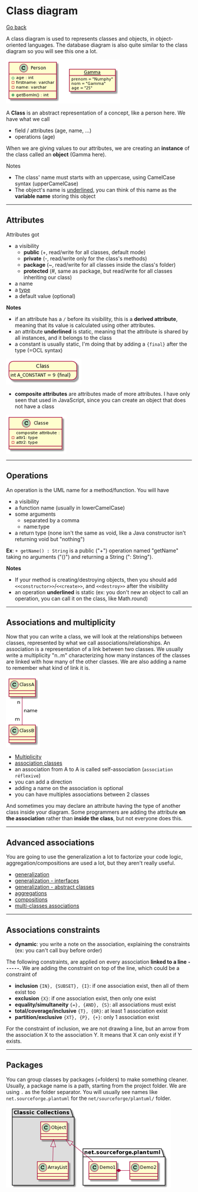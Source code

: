 # Class diagram

[Go back](../index.md)

A class diagram is used to represents classes and objects, in object-oriented languages. The database diagram is also quite similar to the class diagram so you will see this one a lot.

![class](images/NS-n2i903CRn_PxYuoP572gu59NY8YxYAyGQsugNEtAfuDjRgKDrpEzF8AcoaLeV7kxCcgEWn08Dspwg76Ks7-PER1gfuNzSujPfDg709PwaTKiwhR_1nSkTQuFVzBi3XK0Ub94AvrA14abPOi0M_jI7rBxyo5yR5qRwN3BGQkrTnN8TddW3.png)

A **Class** is an abstract representation of a concept, like a person here. We have what we call

* field / attributes (age, name, ...)
* operations (age)

When we are giving values to our attributes, we are creating an **instance** of the class called an **object** (Gamma here).

Notes

* The class' name must starts with an uppercase, using CamelCase syntax <span class="tms">(upperCamelCase)</span>
* The object's name is <u>underlined</u>, you can think of this name as the **variable name** storing this object

<hr class="sr">

## Attributes

Attributes got 

* a visibility
    * **public** (+, read/write for all classes, default mode)
    * **private** (-, read/write only for the class's methods)
    * **package** (~, read/write for all classes inside the class's folder)
    * **protected** (#, same as package, but read/write for all classes inheriting our class)
* a name
* a [type](types.md)
* a default value (optional)

**Notes**

* if an attribute has a ``/`` before its visibility, this is a **derived attribute**, meaning that its value is calculated using other attributes.
* an attribute **underlined** is static, meaning that the attribute is shared by all instances, and it belongs to the class
* a constant is usually static, I'm doing that by adding a ``{final}`` after the type (=OCL syntax)

![final attribute UML](images/SoWkIImgAStDuUBaTCv9B2wsKiZCAr5mZ7VszmiESVGBKR1Li5IeJilCIyof1QfnICrB0Qe60000.png)

* **composite attributes** are attributes made of more attributes. I have only seen that used in JavaScript, since you can create an object that does not have a class
  
![composite attribute UML](images/u-HqA2v9B2efpStXukHCpaaiBbPm1f6f2jL00SxgjCpKd9HQXUJyt8ByuioIL8N4afAYpAHI8CiAMO4kMCBGIg6aiY0LKy88Ag70oLaBb7L8pKi1MWa0.png)

<hr class="sl">

## Operations

An operation is the UML name for a method/function. You will have

* a visibility
* a function name (usually in lowerCamelCase)
* some arguments
  * separated by a comma
  * name:type
* a return type <span class="tms">(none isn't the same as void, like a Java constructor isn't returning void but "nothing")</span>

**Ex**: ``+ getName() : String`` is
a public ("+") operation named "getName" taking no arguments ("()") and returning a String (": String").

**Notes**

* If your method is creating/destroying objects, then you should add `<<constructor>>`/``<<create>>``, and ``<<destroy>>`` after the visibility
* an operation **underlined** is static (ex: you don't new an object to call an operation, you can call it on the class, like Math.round)

<hr class="sr">

## Associations and multiplicity

Now that you can write a class, we will look at the relationships between classes, represented by what we call associations/relationships. An association is a representation of a link between two classes. We usually write a multiplicity "n..m" characterizing how many instances of the classes are linked with how many of the other classes. We are also adding a name to remember what kind of link it is.

![multiplicity](images/Syv9B2vsL53AKr1IqDLLKCe5qiuWCIS5Ao0pBp4tLGa0.png)

* [Multiplicity](content/multiplicity.md)
* [association classes](content/association-classes.md)
* an association from A to A is called self-association (``association réflexive``)
* you can add a direction
* adding a name on the association is optional
* you can have multiples associations between 2 classes

And sometimes you may declare an attribute having the type of another class inside your diagram. Some programmers are adding the attribute **on the association** rather than **inside the class**, but not everyone does this.

<hr class="sl">

## Advanced associations

You are going to use the generalization a lot to factorize your code logic, aggregation/compositions are used a lot, but they aren't really useful.

* [generalization](content/generalization.md)
* [generalization - interfaces](content/interfaces.md)
* [generalization - abstract classes](content/abstract-classes.md)
* [aggregations](content/aggregations.md)
* [compositions](content/compositions.md)
* [multi-classes associations](content/multi-classes.md)

<hr class="sr">

## Associations constraints

* **dynamic**: you write a note on the association, explaining the constraints (ex: you can't call buy before order)
  
The following constraints, are applied on every association **linked to a line ``------``**. We are adding the constraint on top of the line, which could be a constraint of

* **inclusion** ``{IN}, {SUBSET}, {I}``: if one association exist, then all of them exist too
* **exclusion** ``{X}``: if one association exist, then only one exist
* **equality/simultaneity** ``{=}, {AND}, {S}``: all associations must exist
* **total/coverage/inclusive** ``{T}, {OR}``: at least 1 association exist
* **partition/exclusive** ``{XT}, {P}, {+}``: only 1 association exist

For the constraint of inclusion, we are not drawing a line, but an arrow from the association X to the association Y. It means that X can only exist if Y exists.

<hr class="sl">

## Packages

You can group classes by packages (=folders) to make something cleaner. Usually, a package name is a path, starting from the project folder. We are using ``.`` as the folder separator. You will usually see names like ``net.sourceforge.plantuml`` for the ``net/sourceforge/plantuml/`` folder.

![packages in UML](images/u-HoA2v9B2efpStXuYf8JCvEJ4zLK7BEIImkpanMSCxFoKbDBidCpojMKb1s0GE5QYu51V-aBA2uWasDhgw2Or5HOgLFPd49Lot2YBpK4htY_DAYvDIq_ABqLBs2dCGya2KOkbrIS_CDWM9WMa4B8c04CieXDIy5g0C0.png)